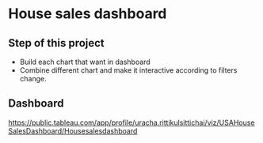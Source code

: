 # House sales dashboard

## Step of this project
- Build each chart that want in dashboard
- Combine different chart and make it interactive according to filters change.

## Dashboard
https://public.tableau.com/app/profile/uracha.rittikulsittichai/viz/USAHouseSalesDashboard/Housesalesdashboard

